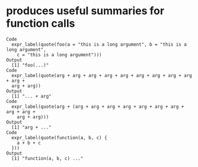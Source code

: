 # produces useful summaries for function calls

    Code
      expr_label(quote(foo(a = "this is a long argument", b = "this is a long argument",
        c = "this is a long argument")))
    Output
      [1] "foo(...)"
    Code
      expr_label(quote(arg + arg + arg + arg + arg + arg + arg + arg + arg + arg +
      arg + arg))
    Output
      [1] "... + arg"
    Code
      expr_label(quote(arg + (arg + arg + arg + arg + arg + arg + arg + arg + arg +
        arg + arg)))
    Output
      [1] "arg + ..."
    Code
      expr_label(quote(function(a, b, c) {
        a + b + c
      }))
    Output
      [1] "function(a, b, c) ..."

